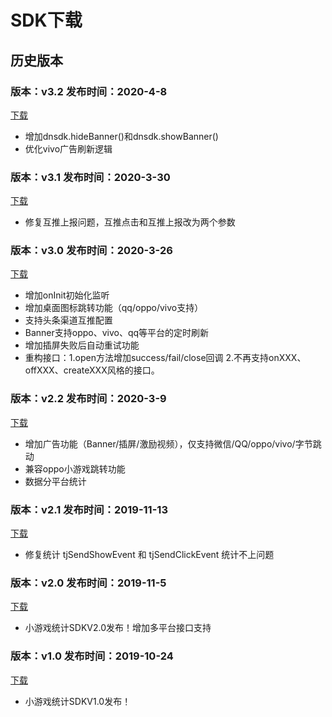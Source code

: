 # SDK下载

## 历史版本

### 版本：v3.2 发布时间：2020-4-8

[下载](http://dnsdk.oss-cn-shenzhen.aliyuncs.com/wechat/3.2/dnsdk.zip)

* 增加dnsdk.hideBanner()和dnsdk.showBanner()
* 优化vivo广告刷新逻辑

### 版本：v3.1 发布时间：2020-3-30

[下载](http://dnsdk.oss-cn-shenzhen.aliyuncs.com/wechat/3.1/dnsdk.zip)

* 修复互推上报问题，互推点击和互推上报改为两个参数

### 版本：v3.0 发布时间：2020-3-26

[下载](http://dnsdk.oss-cn-shenzhen.aliyuncs.com/wechat/3.0/dnsdk.zip)

* 增加onInit初始化监听
* 增加桌面图标跳转功能（qq/oppo/vivo支持）
* 支持头条渠道互推配置
* Banner支持oppo、vivo、qq等平台的定时刷新
* 增加插屏失败后自动重试功能
* 重构接口：1.open方法增加success/fail/close回调  2.不再支持onXXX、offXXX、createXXX风格的接口。

### 版本：v2.2 发布时间：2020-3-9

[下载](http://dnsdk.oss-cn-shenzhen.aliyuncs.com/wechat/2.2/dnsdk.zip)

* 增加广告功能（Banner/插屏/激励视频），仅支持微信/QQ/oppo/vivo/字节跳动
* 兼容oppo小游戏跳转功能
* 数据分平台统计

### 版本：v2.1  发布时间：2019-11-13

[下载](http://dnsdk.oss-cn-shenzhen.aliyuncs.com/wechat/2.1/dnsdk.zip)

* 修复统计 tjSendShowEvent 和 tjSendClickEvent 统计不上问题

### 版本：v2.0  发布时间：2019-11-5

[下载](http://dnsdk.oss-cn-shenzhen.aliyuncs.com/wechat/2.0/dnsdk.zip)

* 小游戏统计SDKV2.0发布！增加多平台接口支持

### 版本：v1.0  发布时间：2019-10-24

[下载](http://dnsdk.oss-cn-shenzhen.aliyuncs.com/wechat/1.0/dnsdk.zip)

* 小游戏统计SDKV1.0发布！

